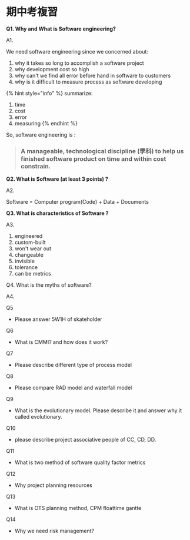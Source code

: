 # 期中考複習



**Q1. Why and What is Software engineering?**

A1. 

We need software engineering since we concerned about:

1. why it takes so long to accomplish a software project
2. why development cost so high
3. why can't we find all error before hand in software to customers
4. why is it difficult to measure process as software developing

{% hint style="info" %}
summarize:

1. time
2. cost
3. error
4. measuring
{% endhint %}

 So, software engineering is :

> ### **A manageable, technological discipline \(學科\) to help us finished software product on time and within cost constrain**.

**Q2. What is Software \(at least 3 points\) ?**

A2. 

Software = Computer program\(Code\) + Data + Documents

**Q3. What is characteristics of Software ?**

A3.

1. engineered
2. custom-built
3. won't wear out
4. changeable
5. invisible
6. tolerance
7. can be metrics

Q4. What is the myths of software?

A4.



Q5

* Please answer 5W1H of skateholder

Q6

* What is CMMI? and how does it work?

Q7

* Please describe different type of process model

Q8

* Please compare RAD model and waterfall model

Q9

* What is the evolutionary model. Please describe it and answer why it called evolutionary.

Q10

* please describe project associative people of CC, CD, DD.

Q11

* What is two method of software quality factor metrics 

Q12

* Why project planning resources

Q13

* What is OTS planning method, CPM floattime gantte

Q14

* Why we need risk management?






